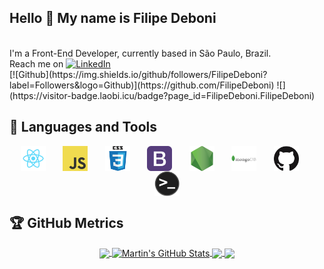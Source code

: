 ## Hello 👋 My name is Filipe Deboni
<br/>
I'm a Front-End Developer, currently based in São Paulo, Brazil.
<br />
<a vertical-align="midle">
Reach me on  <a href="https://www.linkedin.com/in/filipedeboni/" target="_blank" rel="noopener noreferrer"> <img src="https://cdn.jsdelivr.net/npm/simple-icons@v3/icons/linkedin.svg" alt="LinkedIn" height="15" style="vertical-align:top"></a>
</a>
<br/>
[![Github](https://img.shields.io/github/followers/FilipeDeboni?label=Followers&logo=Github)](https://github.com/FilipeDeboni)  ![](https://visitor-badge.laobi.icu/badge?page_id=FilipeDeboni.FilipeDeboni)



<!--
- 🔭 I’m currently working on ...
- 🌱 I’m currently learning ...
- 👯 I’m looking to collaborate on ...
- 🤔 I’m looking for help with ...
- 💬 Ask me about ...
- 📫 How to reach me: ...
- 😄 Pronouns: ...
- ⚡ Fun fact: ...
-->



## &#129520; Languages and Tools
<p align="center">
<img src="https://raw.githubusercontent.com/github/explore/80688e429a7d4ef2fca1e82350fe8e3517d3494d/topics/react/react.png" alt="React.JS" height="40" style="vertical-align:top">
 &#8287; &#8287; &#8287;
<img src="https://raw.githubusercontent.com/github/explore/80688e429a7d4ef2fca1e82350fe8e3517d3494d/topics/javascript/javascript.png" alt="Javascript" height="40" style="vertical-align:top">
 &#8287; &#8287; &#8287;
 <img src="https://raw.githubusercontent.com/github/explore/80688e429a7d4ef2fca1e82350fe8e3517d3494d/topics/css/css.png" alt="css" height="40" style="vertical-align:top">
 &#8287; &#8287; &#8287;
<img src="https://raw.githubusercontent.com/github/explore/80688e429a7d4ef2fca1e82350fe8e3517d3494d/topics/bootstrap/bootstrap.png" alt="Bootstrap" height="40" style="vertical-align:top">
 &#8287; &#8287; &#8287;
<img src="https://raw.githubusercontent.com/github/explore/80688e429a7d4ef2fca1e82350fe8e3517d3494d/topics/nodejs/nodejs.png" alt="Node.JS" height="40" style="vertical-align:top">
 &#8287; &#8287; &#8287;
 <img src="https://raw.githubusercontent.com/github/explore/80688e429a7d4ef2fca1e82350fe8e3517d3494d/topics/mongodb/mongodb.png" alt="MongoDB" height="40" style="vertical-align:top">
 &#8287; &#8287; &#8287;
<img src="https://raw.githubusercontent.com/github/explore/78df643247d429f6cc873026c0622819ad797942/topics/github/github.png" alt="Github" height="40" style="vertical-align:top">
 &#8287; &#8287; &#8287;
<img src="https://raw.githubusercontent.com/github/explore/80688e429a7d4ef2fca1e82350fe8e3517d3494d/topics/terminal/terminal.png" alt="Terminal" height="40" style="vertical-align:top">

</p>



## &#127942; GitHub Metrics
<div align="center">
<a href="https://github.com/MartinHeinz/MartinHeinz">
  <img align="center" src="https://github-readme-stats.vercel.app/api/top-langs/?username=filipedeboni&hide=html&title_color=2bbc8a&text_color=c9cacc&icon_color=2bbc8a&bg_color=1d1f21" />
</a>
<a href="https://github.com/MartinHeinz/MartinHeinz">
  <img align="center" src="https://github-readme-stats.vercel.app/api?username=filipedeboni&show_icons=true&line_height=27&count_private=true&title_color=2bbc8a&text_color=c9cacc&icon_color=2bbc8a&bg_color=1d1f21" alt="Martin's GitHub Stats" />
</a>

<a href="https://github.com/filipedeboni/ironhack-project-3-petfriendly-front">
  <img align="center" src="https://github-readme-stats.vercel.app/api/pin/?username=filipedeboni&repo=ironhack-project-3-petfriendly-front&title_color=2bbc8a&text_color=c9cacc&icon_color=2bbc8a&bg_color=1d1f21" />
</a>

<a href="https://github.com/filipedeboni/Ironhack-Project-2-Clover-Finance">
  <img align="center" src="https://github-readme-stats.vercel.app/api/pin/?username=filipedeboni&repo=Ironhack-Project-2-Clover-Finance&title_color=2bbc8a&text_color=c9cacc&icon_color=2bbc8a&bg_color=1d1f21" />
</a>
</div>
